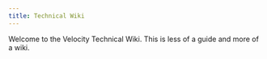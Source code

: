 ```yaml
---
title: Technical Wiki
---
```


Welcome to the Velocity Technical Wiki. This is less of a guide and more of a wiki.